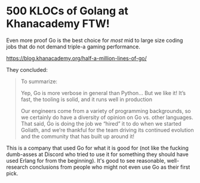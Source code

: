 # 500 KLOCs of Golang at Khanacademy FTW!

Even more proof Go is the best choice for *most* mid to large size
coding jobs that do not demand triple-a gaming performance.

<https://blog.khanacademy.org/half-a-million-lines-of-go/>

They concluded:

> To summarize:
>
>    Yep, Go is more verbose in general than Python…
>    But we like it! It’s fast, the tooling is solid, and it runs well
>    in production
>
>  Our engineers come from a variety of programming backgrounds, so we
>  certainly do have a diversity of opinion on Go vs. other languages. That
>  said, Go is doing the job we “hired” it to do when we started Goliath,
>  and we’re thankful for the team driving its continued evolution and the
>  community that has built up around it!

This is a company that used Go for what it is good for (not like the
fucking dumb-asses at Discord who tried to use it for something they
should have used Erlang for from the beginning). It's good to see
reasonable, well-research conclusions from people who might not even use
Go as their first pick.
